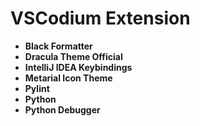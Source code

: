 # VSCodium Extension

- **Black Formatter**
- **Dracula Theme Official**
- **IntelliJ IDEA Keybindings**
- **Metarial Icon Theme**
- **Pylint**
- **Python**
- **Python Debugger**
